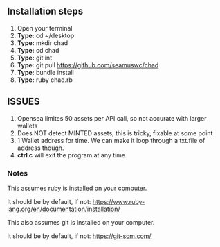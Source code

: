 ## Installation steps

  1) Open your terminal
  2) **Type:** cd ~/desktop
  3) **Type:** mkdir chad
  4) **Type:** cd chad
  5) **Type:** git int
  6) **Type:** git pull https://github.com/seamuswc/chad
  7) **Type:** bundle install
  8) **Type:** ruby chad.rb

## ISSUES
  1) Opensea limites 50 assets per API call, so not accurate with larger wallets 
  2) Does NOT detect MINTED assets, this is tricky, fixable at some point
  3) 1 Wallet address for time. We can make it loop through a txt.file of address though.
  4) **ctrl c** will exit the program at any time.


### Notes
This assumes ruby is installed on your computer.

It should be by default, if not: https://www.ruby-lang.org/en/documentation/installation/

This also assumes git is installed on your computer.

It should be by default, if not: https://git-scm.com/